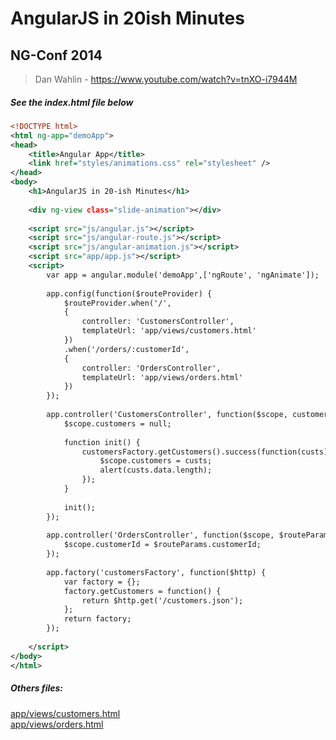 # AngularJS in 20ish Minutes 
## NG-Conf 2014

> Dan Wahlin - https://www.youtube.com/watch?v=tnXO-i7944M

##### See the index.html file below 

```xml
<!DOCTYPE html>
<html ng-app="demoApp">
<head>
	<title>Angular App</title>
	<link href="styles/animations.css" rel="stylesheet" />
</head>
<body>
    <h1>AngularJS in 20-ish Minutes</h1>
    
    <div ng-view class="slide-animation"></div>
    
    <script src="js/angular.js"></script>
    <script src="js/angular-route.js"></script>
    <script src="js/angular-animation.js"></script>
    <script src="app/app.js"></script>
    <script>
        var app = angular.module('demoApp',['ngRoute', 'ngAnimate']);
        
        app.config(function($routeProvider) {
            $routeProvider.when('/',
            {
                controller: 'CustomersController',
                templateUrl: 'app/views/customers.html'
            })
            .when('/orders/:customerId',
            {
                controller: 'OrdersController',
                templateUrl: 'app/views/orders.html'
            })
        });
        
        app.controller('CustomersController', function($scope, customersFactory) {
            $scope.customers = null;
            
            function init() {
                customersFactory.getCustomers().success(function(custs) {
                    $scope.customers = custs;
                    alert(custs.data.length);
                });
            }
            
            init();
        });
        
        app.controller('OrdersController', function($scope, $routeParams) {
            $scope.customerId = $routeParams.customerId;
        });
        
        app.factory('customersFactory', function($http) { 
            var factory = {};
            factory.getCustomers = function() {
                return $http.get('/customers.json');
            };
            return factory;
        });
        
    </script>
</body>
</html>
```

##### Others files:

[app/views/customers.html](https://github.com/joao-parana/angular-in-20-minutes/blob/master/app/views/customers.html)  
[app/views/orders.html](https://github.com/joao-parana/angular-in-20-minutes/blob/master/app/views/orders.html)

